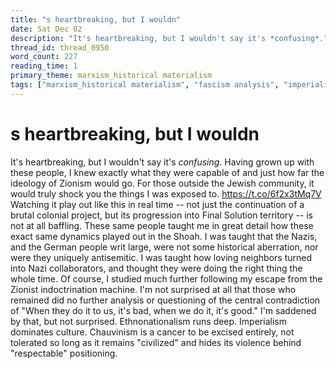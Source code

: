 ```yaml
---
title: "s heartbreaking, but I wouldn"
date: Sat Dec 02
description: "It's heartbreaking, but I wouldn't say it's *confusing*."
thread_id: thread_0950
word_count: 227
reading_time: 1
primary_theme: marxism_historical materialism
tags: ["marxism_historical materialism", "fascism analysis", "imperialism_colonialism", "dialectics", "cultural criticism"]
---
```


# s heartbreaking, but I wouldn

It's heartbreaking, but I wouldn't say it's *confusing*. Having grown up with these people, I knew exactly what they were capable of and just how far the ideology of Zionism would go. For those outside the Jewish community, it would truly shock you the things I was exposed to. https://t.co/6f2x3tMq7V Watching it play out like this in real time -- not just the continuation of a brutal colonial project, but its progression into Final Solution territory -- is not at all baffling. These same people taught me in great detail how these exact same dynamics played out in the Shoah. I was taught that the Nazis, and the German people writ large, were not some historical aberration, nor were they uniquely antisemitic. I was taught how loving neighbors turned into Nazi collaborators, and thought they were doing the right thing the whole time. Of course, I studied much further following my escape from the Zionist indoctrination machine. I'm not surprised at all that those who remained did no further analysis or questioning of the central contradiction of "When they do it to us, it's bad, when we do it, it's good." I'm saddened by that, but not surprised. Ethnonationalism runs deep. Imperialism dominates culture. Chauvinism is a cancer to be excised entirely, not tolerated so long as it remains "civilized" and hides its violence behind "respectable" positioning.